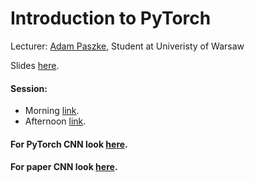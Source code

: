 # Introduction to PyTorch

Lecturer: [Adam Paszke](https://github.com/apaszke?tab=repositories), Student at Univeristy of Warsaw

Slides [here](https://github.com/kabartay/MLSS-DTU-SCS-2018/blob/master/2-Introduction_to_PyTorch/slides.pdf).

#### Session:
* Morning [link](colab.research.google.com/drive/1jlG2BgdAW0okt763IJoaNWK5N4GxHoxl).  
* Afternoon [link](https://colab.research.google.com/drive/1xt-8W31Eb7s_e-F-aCMY7t5_dnd_S5KB).  

#### For PyTorch CNN look [here](https://pytorch.org/tutorials/beginner/blitz/neural_networks_tutorial.html).  
#### For paper CNN look [here](https://github.com/kabartay/MLSS-DTU-SCS-2018/blob/master/2-Introduction_to_PyTorch/lecun-01a.pdf).  


